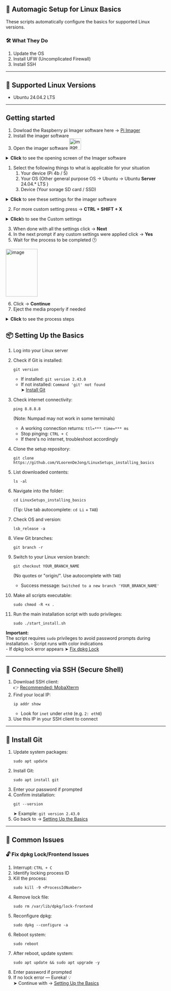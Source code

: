 ## 🚀 Automagic Setup for Linux Basics

These scripts automatically configure the basics for supported Linux versions.

### 🛠️ What They Do

1. Update the OS  
2. Install UFW (Uncomplicated Firewall)  
3. Install SSH  

---
## 🐧 Supported Linux Versions

- Ubuntu 24.04.2 LTS  

---
## Getting started
1. Dowload the Raspberry pi Imager software here → [Pi Imager](https://www.raspberrypi.com/software/)
1. Install the imager software
1. Open the imager software <img width="37" height="36" alt="image" src="https://github.com/user-attachments/assets/8aa02496-48bf-4aed-88f4-5aba0fe35bac" />
<details>
  <summary><b>Click</b> to see the opening screen of the Imager software</summary>

<img width="1016" height="700" alt="image" src="https://github.com/user-attachments/assets/80fe7698-e0e6-476f-acca-4365ab7ebc4a" />

</details>

1. Select the following things to what is applicable for your situation
   1. Your device (Pi 4b / 5)
   1. Your OS (Other general purpose OS → Ubuntu → Ubuntu **Server** 24.04.* LTS )
   1. Device (Your sorage SD card / SSD)
   
<details>
  <summary><b>Click</b> to see these settings for the imager software</summary>
  
<img width="1137" height="806" alt="image" src="https://github.com/user-attachments/assets/8435a6a3-c7ad-419b-8752-1e6c1f1a8389" />

</details>
   
2. For more custom setting press →  **CTRL + SHIFT + X**

<details>
  <summary><b>Click</b>b to see the Custom settings</summary>
  
  <img width="1594" height="748" alt="image" src="https://github.com/user-attachments/assets/6201b992-2a80-4f21-99af-740c07ac342b" />
  
</details>

3. When done with all the settings click → **Next** 
4. In the next prompt if any custom settings were applied click → **Yes**
5. Wait for the process to be completed 🕒
<img width="100" height="150" alt="image" src="https://github.com/user-attachments/assets/358a60b9-2e00-4287-b27d-f20483ba7a1c" />

6. Click → **Continue**
7. Eject the media properly if needed

<details>
  <summary><b>Click</b> to see the process steps</summary>
  
<img width="1336" height="858" alt="image" src="https://github.com/user-attachments/assets/19ff3e21-07b2-44fc-bf0c-cb1fcab3bde8" />
  
</details>

## <span id="setting_up_the_basics">📦 Setting Up the Basics</span>

1. Log into your Linux server  
2. Check if Git is installed:  
   ```shell
   git version
   ```
   - If installed: `git version 2.43.0`  
   - If not installed: `Command 'git' not found`  
   ➤ [Install Git](#install_git)  
3. Check internet connectivity:  
   ```shell
   ping 8.8.8.8
   ```
   (Note: Numpad may not work in some terminals)  
   - A working connection returns: `ttl=*** time=*** ms`  
   - Stop pinging: `CTRL + C`  
   - If there's no internet, troubleshoot accordingly  

4. Clone the setup repository:  
   ```shell
   git clone https://github.com/VLoorenDeJong/LinuxSetups_installing_basics
   ```
5. List downloaded contents:  
   ```shell
   ls -al
   ```
6. Navigate into the folder:  
   ```shell
   cd LinuxSetups_installing_basics
   ```
   (Tip: Use tab autocomplete: `cd Li` + `TAB`)  
7. Check OS and version:  
   ```shell
   lsb_release -a
   ```
8. View Git branches:  
   ```shell
   git branch -r
   ```
9. Switch to your Linux version branch:  
   ```shell
   git checkout YOUR_BRANCH_NAME
   ```
   (No quotes or "origin/". Use autocomplete with `TAB`)  
   - Success message: `Switched to a new branch 'YOUR_BRANCH_NAME'`  

10. Make all scripts executable:  
    ```shell
    sudo chmod -R +x .
    ```
11. Run the main installation script with sudo privileges:
    ```shell
    sudo ./start_install.sh
    ```
**Important:**  
The script requires `sudo` privileges to avoid password prompts during installation.
    - Script runs with color indications  
    - If dpkg lock error appears ➤ [Fix dpkg Lock](#unlock_dpkg)  

---

## 🔐 Connecting via SSH (Secure Shell)

1. Download SSH client:  
   👉 [Recommended: MobaXterm](https://mobaxterm.mobatek.net/download.html)  
2. Find your local IP:  
   ```shell
   ip addr show
   ```
   - Look for `inet` under `eth0` (e.g. `2: eth0`)  
3. Use this IP in your SSH client to connect  

---

## <span id="install_git">🐙 Install Git</span>

1. Update system packages:  
   ```shell
   sudo apt update
   ```
2. Install Git:  
   ```shell
   sudo apt install git
   ```
3. Enter your password if prompted  
4. Confirm installation:  
   ```shell
   git --version
   ```
   ➤ Example: `git version 2.43.0`  
5. Go back to → [Setting Up the Basics](#setting_up_the_basics)  

---

## 🧩 <span id="common_issues">Common Issues</span>

### <span id="unlock_dpkg">🔓 Fix dpkg Lock/Frontend Issues</span>

1. Interrupt: `CTRL + C`  
2. Identify locking process ID  
3. Kill the process:  
   ```shell
   sudo kill -9 <ProcessIdNumber>
   ```
4. Remove lock file:  
   ```shell
   sudo rm /var/lib/dpkg/lock-frontend
   ```
5. Reconfigure dpkg:  
   ```shell
   sudo dpkg --configure -a
   ```
6. Reboot system:  
   ```shell
   sudo reboot
   ```
7. After reboot, update system:  
   ```shell
   sudo apt update && sudo apt upgrade -y
   ```
8. Enter password if prompted  
9. If no lock error — Eureka! 💡  
   ➤ Continue with → [Setting Up the Basics](#setting_up_the_basics)  
